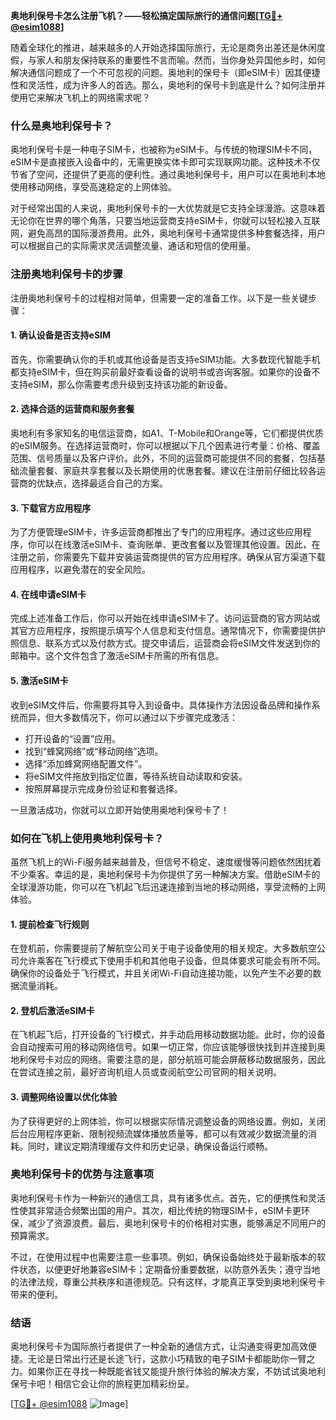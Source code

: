 **奥地利保号卡怎么注册飞机？——轻松搞定国际旅行的通信问题[[TG💪+ @esim1088](https://t.me/s/esim1088)]**

随着全球化的推进，越来越多的人开始选择国际旅行，无论是商务出差还是休闲度假，与家人和朋友保持联系的重要性不言而喻。然而，当你身处异国他乡时，如何解决通信问题成了一个不可忽视的问题。奥地利的保号卡（即eSIM卡）因其便捷性和灵活性，成为许多人的首选。那么，奥地利的保号卡到底是什么？如何注册并使用它来解决飞机上的网络需求呢？

### 什么是奥地利保号卡？

奥地利保号卡是一种电子SIM卡，也被称为eSIM卡。与传统的物理SIM卡不同，eSIM卡是直接嵌入设备中的，无需更换实体卡即可实现联网功能。这种技术不仅节省了空间，还提供了更高的便利性。通过奥地利保号卡，用户可以在奥地利本地使用移动网络，享受高速稳定的上网体验。

对于经常出国的人来说，奥地利保号卡的一大优势就是它支持全球漫游。这意味着无论你在世界的哪个角落，只要当地运营商支持eSIM卡，你就可以轻松接入互联网，避免高昂的国际漫游费用。此外，奥地利保号卡通常提供多种套餐选择，用户可以根据自己的实际需求灵活调整流量、通话和短信的使用量。

### 注册奥地利保号卡的步骤

注册奥地利保号卡的过程相对简单，但需要一定的准备工作。以下是一些关键步骤：

#### 1. 确认设备是否支持eSIM

首先，你需要确认你的手机或其他设备是否支持eSIM功能。大多数现代智能手机都支持eSIM卡，但在购买前最好查看设备的说明书或咨询客服。如果你的设备不支持eSIM，那么你需要考虑升级到支持该功能的新设备。

#### 2. 选择合适的运营商和服务套餐

奥地利有多家知名的电信运营商，如A1、T-Mobile和Orange等，它们都提供优质的eSIM服务。在选择运营商时，你可以根据以下几个因素进行考量：价格、覆盖范围、信号质量以及客户评价。此外，不同的运营商可能提供不同的套餐，包括基础流量套餐、家庭共享套餐以及长期使用的优惠套餐。建议在注册前仔细比较各运营商的优缺点，选择最适合自己的方案。

#### 3. 下载官方应用程序

为了方便管理eSIM卡，许多运营商都推出了专门的应用程序。通过这些应用程序，你可以在线激活eSIM卡、查询账单、更改套餐以及管理其他设置。因此，在注册之前，你需要先下载并安装运营商提供的官方应用程序。确保从官方渠道下载应用程序，以避免潜在的安全风险。

#### 4. 在线申请eSIM卡

完成上述准备工作后，你可以开始在线申请eSIM卡了。访问运营商的官方网站或其官方应用程序，按照提示填写个人信息和支付信息。通常情况下，你需要提供护照信息、联系方式以及付款方式。提交申请后，运营商会将eSIM文件发送到你的邮箱中。这个文件包含了激活eSIM卡所需的所有信息。

#### 5. 激活eSIM卡

收到eSIM文件后，你需要将其导入到设备中。具体操作方法因设备品牌和操作系统而异，但大多数情况下，你可以通过以下步骤完成激活：

- 打开设备的“设置”应用。
- 找到“蜂窝网络”或“移动网络”选项。
- 选择“添加蜂窝网络配置文件”。
- 将eSIM文件拖放到指定位置，等待系统自动读取和安装。
- 按照屏幕提示完成身份验证和套餐选择。

一旦激活成功，你就可以立即开始使用奥地利保号卡了！

### 如何在飞机上使用奥地利保号卡？

虽然飞机上的Wi-Fi服务越来越普及，但信号不稳定、速度缓慢等问题依然困扰着不少乘客。幸运的是，奥地利保号卡为你提供了另一种解决方案。借助eSIM卡的全球漫游功能，你可以在飞机起飞后迅速连接到当地的移动网络，享受流畅的上网体验。

#### 1. 提前检查飞行规则

在登机前，你需要提前了解航空公司关于电子设备使用的相关规定。大多数航空公司允许乘客在飞行模式下使用手机和其他电子设备，但具体要求可能会有所不同。确保你的设备处于飞行模式，并且关闭Wi-Fi自动连接功能，以免产生不必要的数据流量消耗。

#### 2. 登机后激活eSIM卡

在飞机起飞后，打开设备的飞行模式，并手动启用移动数据功能。此时，你的设备会自动搜索可用的移动网络信号。如果一切正常，你应该能够很快找到并连接到奥地利保号卡对应的网络。需要注意的是，部分航班可能会屏蔽移动数据服务，因此在尝试连接之前，最好咨询机组人员或查阅航空公司官网的相关说明。

#### 3. 调整网络设置以优化体验

为了获得更好的上网体验，你可以根据实际情况调整设备的网络设置。例如，关闭后台应用程序更新、限制视频流媒体播放质量等，都可以有效减少数据流量的消耗。同时，建议定期清理缓存文件和历史记录，确保设备运行顺畅。

### 奥地利保号卡的优势与注意事项

奥地利保号卡作为一种新兴的通信工具，具有诸多优点。首先，它的便携性和灵活性使其非常适合频繁出国的用户。其次，相比传统的物理SIM卡，eSIM卡更环保，减少了资源浪费。最后，奥地利保号卡的价格相对实惠，能够满足不同用户的预算需求。

不过，在使用过程中也需要注意一些事项。例如，确保设备始终处于最新版本的软件状态，以便更好地兼容eSIM卡；定期备份重要数据，以防意外丢失；遵守当地的法律法规，尊重公共秩序和道德规范。只有这样，才能真正享受到奥地利保号卡带来的便利。

### 结语

奥地利保号卡为国际旅行者提供了一种全新的通信方式，让沟通变得更加高效便捷。无论是日常出行还是长途飞行，这款小巧精致的电子SIM卡都能助你一臂之力。如果你正在寻找一种既能省钱又能提升旅行体验的解决方案，不妨试试奥地利保号卡吧！相信它会让你的旅程更加精彩纷呈。

[[TG💪+ @esim1088](https://t.me/s/esim1088) ![Image](https://i.postimg.cc/4NQfJmqS/Snipaste-2025-05-13-00-14-12.png)]